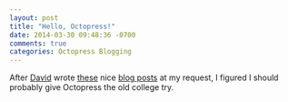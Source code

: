 ```yaml
---
layout: post
title: "Hello, Octopress!"
date: 2014-03-30 09:48:36 -0700
comments: true
categories: Octopress Blogging
---
```


After [David](https://twitter.com/druttka) wrote [these](http://www.davidruttka.com/blog/2014/03/29/moving-from-wordpress-to-github-pages-using-jekyll-via-octopress/) nice [blog posts](http://www.davidruttka.com/blog/2014/03/29/setting-up-octopress-for-github-pages/) at my request, I figured I should probably give Octopress the old college try.